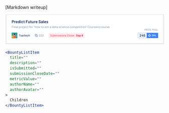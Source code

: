 [Markdown writeup]

<img src="public/images/components/BountyListItem/1.png" alt="BountyListItem 1" style="max-width: 100%;" /><br />

```jsx
<BountyListItem
  title=""
  description=""
  isSubmitted=""
  submissionCloseDate=""
  metricValue=""
  authorName=""
  authorAvatar=""
>
  Children
</BountyListItem>
```
